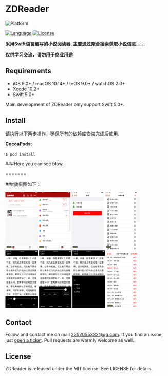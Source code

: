 # ZDReader

![Platform](https://img.shields.io/badge/platforms-iOS%208.0+%20%7C%20macOS%2010.10+%20%7C%20tvOS%209.0+%20%7C%20watchOS%202.0+-333333.svg)

[![Language](https://img.shields.io/badge/language-Swift-brightgreen.svg?style=flat)](https://developer.apple.com/Objective-C)
[![License](http://img.shields.io/badge/license-MIT-lightgrey.svg?style=flat)](http://mit-license.org)

**采用Swift语言编写的小说阅读器, 主要通过聚合搜索获取小说信息......**



**仅供学习交流，请勿用于商业用途**

## Requirements

- iOS 9.0+ / macOS 10.14+ / tvOS 9.0+ / watchOS 2.0+
- Xcode 10.2+
- Swift 5.0+

Main development of ZDReader olny support Swift 5.0+.

## Install

请执行以下两步操作，确保所有的依赖库安装完成后使用.

**CocoaPods:**

`$ pod install`

###Here you can see blow.


=======

###效果图如下：

<img src="images/home.png" width="20%" height="20%" /><img src="images/mine.png" width="20%" height="20%" />
<img src="images/setting.png" width="20%" height="20%" />
<img src="images/source.png" width="20%" height="20%" />
<img src="images/reader.png" width="20%" height="20%" />
<img src="images/readerSetting.png" width="20%" height="20%" />
<img src="images/style.png" width="20%" height="20%" />
<img src="images/catalog.png" width="20%" height="20%" />



## Contact

Follow and contact me on mail [2252055382@qq.com](https://mail.qq.com/). If you find an issue, just [open a ticket](https://github.com/NoryCao/zhuishushenqi/issues/new). Pull requests are warmly welcome as well.

## License

ZDReader is released under the MIT license. See LICENSE for details.


